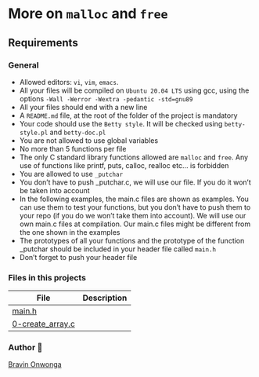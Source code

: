# More on ```malloc``` and ```free```

## Requirements

### General

- Allowed editors: ```vi```, ```vim```, ```emacs```.
- All your files will be compiled on ```Ubuntu 20.04 LTS``` using gcc, using the options ```-Wall -Werror -Wextra -pedantic -std=gnu89```
- All your files should end with a new line
- A ```README.md``` file, at the root of the folder of the project is mandatory
- Your code should use the ```Betty style```. It will be checked using ```betty-style.pl``` and ```betty-doc.pl```
- You are not allowed to use global variables
- No more than 5 functions per file
- The only C standard library functions allowed are ```malloc``` and ```free```. Any use of functions like printf, puts, calloc, realloc etc… is forbidden
- You are allowed to use ```_putchar```
- You don’t have to push _putchar.c, we will use our file. If you do it won’t be taken into account
- In the following examples, the main.c files are shown as examples. You can use them to test your functions, but you don’t have to push them to your repo (if you do we won’t take them into account). We will use our own main.c files at compilation. Our main.c files might be different from the one shown in the examples
- The prototypes of all your functions and the prototype of the function _putchar should be included in your header file called ```main.h```
- Don’t forget to push your header file

### Files in this projects

File   | Description
------ | -----------
[main.h]() |
[0-create_array.c]() | 

### Author :goat:
[Bravin Onwonga]()
